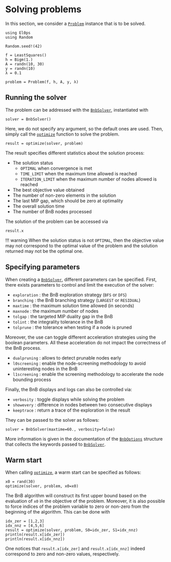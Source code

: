 # Solving problems

In this section, we consider a [`Problem`](@ref) instance that is to be solved.

```@example optimize
using El0ps
using Random

Random.seed!(42)

f = LeastSquares()
h = Bigm(1.)
A = randn(10, 30)
y = randn(10)
λ = 0.1

problem = Problem(f, h, A, y, λ)
```

## Running the solver

The problem can be addressed with the [`BnbSolver`](@ref), instantiated with 

```@example optimize
solver = BnbSolver()
```

Here, we do not specify any argument, so the default ones are used.
Then, simply call the [`optimize`](@ref) function to solve the problem.

```@example optimize
result = optimize(solver, problem)
```

The result specifies different statistics about the solution process:
* The solution status
  * `OPTIMAL` when convergence is met 
  * `TIME_LIMIT` when the maximum time allowed is reached
  * `ITERATION_LIMIT` when the maximum number of nodes allowed is reached
* The best objective value obtained
* The number of non-zero elements in the solution
* The last MIP gap, which should be zero at optimality
* The overall solution time
* The number of BnB nodes processed

The solution of the problem can be accessed via
```@example optimize
result.x
```

!!! warning
    When the solution status is not `OPTIMAL`, then the objective value may not correspond to the optimal value of the problem and the solution returned may not be the optimal one.

## Specifying parameters

When creating a [`BnbSolver`](@ref), different parameters can be specified.
First, there exists parameters to control and limit the execution of the solver:
* `exploration` : the BnB exploration strategy (`BFS` or `DFS`)
* `branching` : the BnB branching strategy (`LARGEST` or `RESIDUAL`)
* `maxtime` : the maximum solution time allowed (in seconds)
* `maxnode` : the maximum number of nodes 
* `tolgap` : the targeted MIP duality gap in the BnB
* `tolint` : the integrality tolerance in the BnB
* `tolprune` : the tolerance when testing if a node is pruned
  
Moreover, the use can toggle different acceleration strategies using the boolean parameters. 
All these acceleration do not impact the correctness of the BnB process.
* `dualpruning` : allows to detect prunable nodes early
* `l0screening` : enable the node-screening methodology to avoid uninteresting nodes in the BnB
* `l1screening` : enable the screening methodology to accelerate the node bounding process

Finally, the BnB displays and logs can also be controlled via:
* `verbosity` : toggle displays while solving the problem
* `showevery` : difference in nodes between two consecutive displays
* `keeptrace` : return a trace of the exploration in the result

They can be passed to the solver as follows:
```@example optimize
solver = BnbSolver(maxtime=60., verbosity=false)
```

More information is given in the documentation of the [`BnbOptions`](@ref) structure that collects the keywords passed to [`BnbSolver`](@ref).

## Warm start

When calling [`optimize`](@ref), a warm start can be specified as follows:
```@example optimize
x0 = rand(30)
optimize(solver, problem, x0=x0)
```
The BnB algorithm will construct its first upper bound based on the evaluation of `x0` in the objective of the problem.
Moreover, it is also possible to force indices of the problem variable to zero or non-zero from the beginning of the algorithm.
This can be done with
```@example optimize
idx_zer = [1,2,3]
idx_nnz = [4,5,6]
result = optimize(solver, problem, S0=idx_zer, S1=idx_nnz)
println(result.x[idx_zer])
println(result.x[idx_nnz])
```
One notices that `result.x[idx_zer]` and `result.x[idx_nnz]` indeed correspond to zero and non-zero values, respectively.